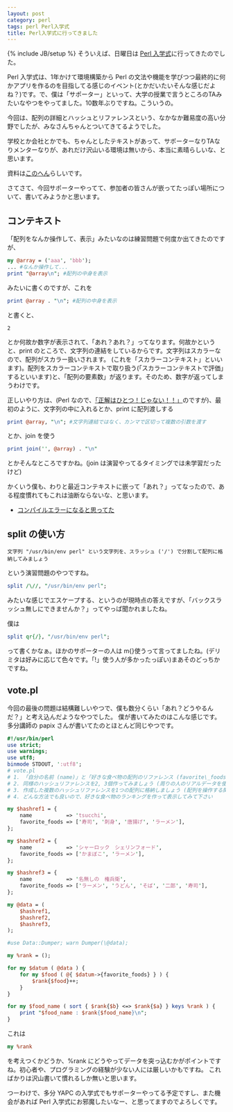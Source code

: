 ```yaml
---
layout: post
category: perl
tags: perl Perl入学式
title: Perl入学式に行ってきました
---
```

{% include JB/setup %}
そういえば、日曜日は [Perl 入学式](http://perl-entrance.org/)に行ってきたのでした。

Perl 入学式は、1年かけて環境構築から Perl の文法や機能を学びつつ最終的に何かアプリを作るのを目指してる感じのイベント(とかだいたいそんな感じだよね？)です。で、僕は「サポーター」といって、大学の授業で言うところのTAみたいなやつをやってました。10数年ぶりですね。こういうの。

今回は、配列の詳細とハッシュとリファレンスという、なかなか難易度の高い分野でしたが、みなさんちゃんとついてきてるようでした。

学校とか会社とかでも、ちゃんとしたテキストがあって、サポーターなりTAなりメンターなりが、あれだけ沢山いる環境は無いから、本当に素晴らしいな、と思います。

資料は[このへん](http://perl-entrance.org/2013/handout/perlentrance03/index.html)らしいです。

さてさて、今回サポーターやってて、参加者の皆さんが嵌ってたっぽい場所について、書いてみようかと思います。

## コンテキスト
「配列をなんか操作して、表示」みたいなのは練習問題で何度か出てきたのですが、

```perl
my @array = ('aaa', 'bbb');
... #なんか操作して...
print "@array\n"; #配列の中身を表示
```

みたいに書くのですが、これを

```perl
print @array . "\n"; #配列の中身を表示
```

と書くと、

```
2
```

とか何故か数字が表示されて、「あれ？あれ？」ってなります。何故かというと、print のところで、文字列の連結をしているからです。文字列はスカラーなので、配列がスカラー扱いされます。
(これを「スカラーコンテキスト」といいます)。配列をスカラーコンテキストで取り扱う(「スカラーコンテキストで評価」するといいます)と、「配列の要素数」が返ります。そのため、数字が返ってしまうわけです。

正しいやり方は、(Perl なので、[「正解はひとつ！じゃない！！」](/slides/pb/2013-07-25-seikai/index.html)のですが)、最初のように、文字列の中に入れるとか、print に配列渡しする

```perl
print @array, "\n"; #文字列連結ではなく、カンマで区切って複数の引数を渡す
```

とか、join を使う

```perl
print join('', @array) . "\n"
```

とかそんなところですかね。(join は演習やってるタイミングでは未学習だったけど)

かくいう僕も、わりと最近コンテキストに嵌って「あれ？」ってなったので、ある程度慣れてもこれは油断ならないな、と思います。

+ [コンパイルエラーになると思ってた](/perl/2013/06/12/perl-array/)

## split の使い方
```
文字列 "/usr/bin/env perl" という文字列を、スラッシュ ('/') で分割して配列に格納してみましょう
```
という演習問題のやつですね。

```perl
split /\//, "/usr/bin/env perl";
```

みたいな感じでエスケープする、というのが現時点の答えですが、「バックスラッシュ無しにできませんか？」ってやっぱ聞かれましたね。

僕は

```perl
split qr{/}, "/usr/bin/env perl";
```

って書くかなぁ。ほかのサポーターの人は m{}使うって言ってましたね。(デリミタは好みに応じて色々です。「!」使う人が多かったっぽい)まあそのどっちかですね。

## vote.pl
今回の最後の問題は結構難しいやつで、僕も数分くらい「あれ？どうやるんだ？」と考え込んだようなやつでした。
僕が書いてみたのはこんな感じです。多分講師の papix さんが書いてたのとほとんど同じやつです。

```perl
#!/usr/bin/perl
use strict;
use warnings;
use utf8;
binmode STDOUT, ':utf8';
# vote.pl
# 1. 「自分の名前 (name)」と「好きな食べ物の配列のリファレンス (favorite\_foods)」を持ったハッシュリファレンスを作成しましょう (つまり、好きな食べ物は複数個書いてください)
# 2. 同様のハッシュリファレンスを2, 3個作ってみましょう (周りの人のリアルデータを使ってハッシュrefを作ると良いかもしれません)
# 3. 作成した複数のハッシュリファレンスを1つの配列に格納しましょう (配列を操作する関数を使っても良いですし、直で代入しても良いです)
# 4. どんな方法でも良いので、好きな食べ物のランキングを作って表示してみて下さい

my $hashref1 = {
    name           => 'tsucchi',
    favorite_foods => ['寿司', '刺身', '唐揚げ', 'ラーメン'],
};

my $hashref2 = {
    name           => 'シャーロック　シェリンフォード',
    favorite_foods => ['かまぼこ', 'ラーメン'],
};

my $hashref3 = {
    name           => '名無しの　権兵衛',
    favorite_foods => ['ラーメン', 'うどん', 'そば', '二郎', '寿司'],
};

my @data = (
    $hashref1,
    $hashref2,
    $hashref3,
);

#use Data::Dumper; warn Dumper(\@data);

my %rank = ();

for my $datum ( @data ) {
    for my $food ( @{ $datum->{favorite_foods} } ) {
        $rank{$food}++;
    }
}

for my $food_name ( sort { $rank{$b} <=> $rank{$a} } keys %rank ) {
    print "$food_name : $rank{$food_name}\n";
}
```

これは

```perl
my %rank
```

を考えつくかどうか、%rank にどうやってデータを突っ込むかがポイントですね。初心者や、プログラミングの経験が少ない人には厳しいかもですね。
こればかりは沢山書いて慣れるしか無いと思います。

つーわけで、多分 YAPC の入学式でもサポーターやってる予定ですし、また機会があれば Perl 入学式にお邪魔したいなー、と思ってますのでよろしくです。
